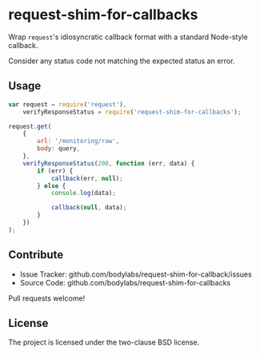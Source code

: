 request-shim-for-callbacks
==========================

Wrap `request`'s idiosyncratic callback format with a standard Node-style
callback.

Consider any status code not matching the expected status an error.


Usage
-----

```js
var request = require('request'),
    verifyResponseStatus = require('request-shim-for-callbacks');

request.get(
    {
        url: '/monitoring/raw',
        body: query,
    },
    verifyResponseStatus(200, function (err, data) {
        if (err) {
            callback(err, null);
        } else {
            console.log(data);

            callback(null, data);
        }
    })
);

```

Contribute
----------

- Issue Tracker: github.com/bodylabs/request-shim-for-callback/issues
- Source Code: github.com/bodylabs/request-shim-for-callbacks

Pull requests welcome!


License
-------

The project is licensed under the two-clause BSD license.
